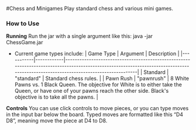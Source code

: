 #Chess and Minigames
Play standard chess and various mini games.

### How to Use
**Running**
Run the jar with a single argument <gametype> like this:
java -jar ChessGame.jar <gametype>
 - Current game types include:
| Game Type | Argument   | Description                                                                                                                                                                       |
|-----------|------------|-----------------------------------------------------------------------------------------------------------------------------------------------------------------------------------|
| Standard  | "standard" | Standard chess rules.                                                                                                                                                             |
| Pawn Rush | "pawnrush" | 8 White Pawns vs. 1 Black Queen. The objective for White is to either take the Queen, or have one of your pawns reach the other side. Black's objective is to take all the pawns. |

**Controls**
You can use click controls to move pieces, or you can type moves in the input bar below the board. Typed moves are formatted like this “D4 D8”, meaning move the piece at D4 to D8.
